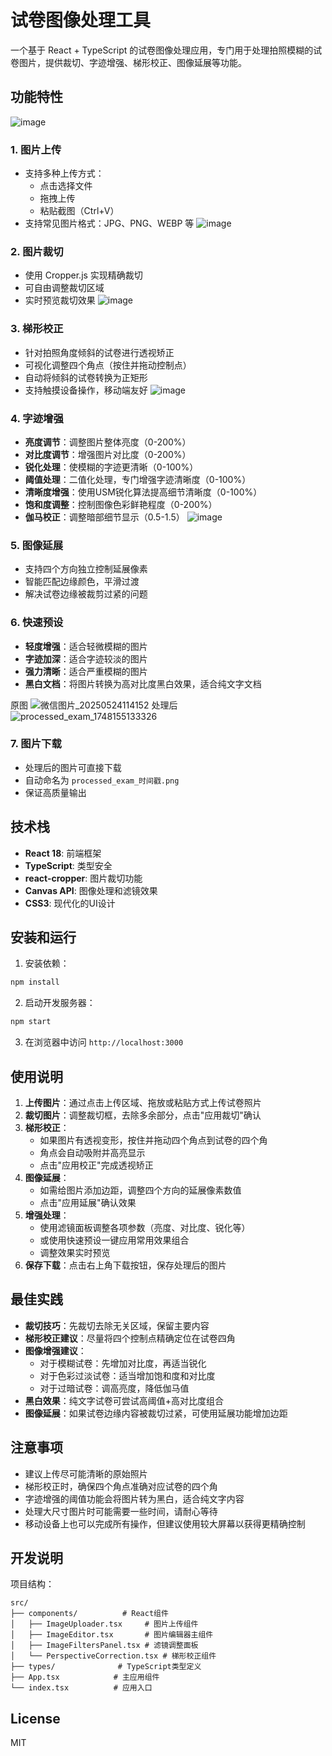 # 试卷图像处理工具

一个基于 React + TypeScript 的试卷图像处理应用，专门用于处理拍照模糊的试卷图片，提供裁切、字迹增强、梯形校正、图像延展等功能。

## 功能特性
![image](https://github.com/user-attachments/assets/5fc45eef-77d4-4ee8-8613-171a4bd4e95d)

### 1. 图片上传
- 支持多种上传方式：
  - 点击选择文件
  - 拖拽上传
  - 粘贴截图（Ctrl+V）
- 支持常见图片格式：JPG、PNG、WEBP 等
![image](https://github.com/user-attachments/assets/05908c80-c79b-4f8c-b8e5-ff7db09ce8f6)

### 2. 图片裁切
- 使用 Cropper.js 实现精确裁切
- 可自由调整裁切区域
- 实时预览裁切效果
![image](https://github.com/user-attachments/assets/39b7bf11-517b-428d-b53c-9abcb5266e67)

### 3. 梯形校正
- 针对拍照角度倾斜的试卷进行透视矫正
- 可视化调整四个角点（按住并拖动控制点）
- 自动将倾斜的试卷转换为正矩形
- 支持触摸设备操作，移动端友好
![image](https://github.com/user-attachments/assets/6c7d6ce7-3e3c-4108-9c7b-6b4845e8bb8c)

### 4. 字迹增强
- **亮度调节**：调整图片整体亮度（0-200%）
- **对比度调节**：增强图片对比度（0-200%）
- **锐化处理**：使模糊的字迹更清晰（0-100%）
- **阈值处理**：二值化处理，专门增强字迹清晰度（0-100%）
- **清晰度增强**：使用USM锐化算法提高细节清晰度（0-100%）
- **饱和度调整**：控制图像色彩鲜艳程度（0-200%）
- **伽马校正**：调整暗部细节显示（0.5-1.5）
![image](https://github.com/user-attachments/assets/67a3276e-fa02-4da7-9488-f1fbec871685)

### 5. 图像延展
- 支持四个方向独立控制延展像素
- 智能匹配边缘颜色，平滑过渡
- 解决试卷边缘被裁剪过紧的问题

### 6. 快速预设
- **轻度增强**：适合轻微模糊的图片
- **字迹加深**：适合字迹较淡的图片
- **强力清晰**：适合严重模糊的图片
- **黑白文档**：将图片转换为高对比度黑白效果，适合纯文字文档

 原图
![微信图片_20250524114152](https://github.com/user-attachments/assets/e9e0a88b-e4e8-4183-b461-d57f809b2876)
处理后
![processed_exam_1748155133326](https://github.com/user-attachments/assets/6bba3143-a5eb-44fa-a5a0-a53053e8e195)

### 7. 图片下载
- 处理后的图片可直接下载
- 自动命名为 `processed_exam_时间戳.png`
- 保证高质量输出

## 技术栈

- **React 18**: 前端框架
- **TypeScript**: 类型安全
- **react-cropper**: 图片裁切功能
- **Canvas API**: 图像处理和滤镜效果
- **CSS3**: 现代化的UI设计

## 安装和运行

1. 安装依赖：
```bash
npm install
```

2. 启动开发服务器：
```bash
npm start
```

3. 在浏览器中访问 `http://localhost:3000`

## 使用说明

1. **上传图片**：通过点击上传区域、拖放或粘贴方式上传试卷照片
2. **裁切图片**：调整裁切框，去除多余部分，点击"应用裁切"确认
3. **梯形校正**：
   - 如果图片有透视变形，按住并拖动四个角点到试卷的四个角
   - 角点会自动吸附并高亮显示
   - 点击"应用校正"完成透视矫正
4. **图像延展**：
   - 如需给图片添加边距，调整四个方向的延展像素数值
   - 点击"应用延展"确认效果
5. **增强处理**：
   - 使用滤镜面板调整各项参数（亮度、对比度、锐化等）
   - 或使用快速预设一键应用常用效果组合
   - 调整效果实时预览
6. **保存下载**：点击右上角下载按钮，保存处理后的图片

## 最佳实践

- **裁切技巧**：先裁切去除无关区域，保留主要内容
- **梯形校正建议**：尽量将四个控制点精确定位在试卷四角
- **图像增强建议**：
  - 对于模糊试卷：先增加对比度，再适当锐化
  - 对于色彩过淡试卷：适当增加饱和度和对比度
  - 对于过暗试卷：调高亮度，降低伽马值
- **黑白效果**：纯文字试卷可尝试高阈值+高对比度组合
- **图像延展**：如果试卷边缘内容被裁切过紧，可使用延展功能增加边距

## 注意事项

- 建议上传尽可能清晰的原始照片
- 梯形校正时，确保四个角点准确对应试卷的四个角
- 字迹增强的阈值功能会将图片转为黑白，适合纯文字内容
- 处理大尺寸图片时可能需要一些时间，请耐心等待
- 移动设备上也可以完成所有操作，但建议使用较大屏幕以获得更精确控制

## 开发说明

项目结构：
```
src/
├── components/          # React组件
│   ├── ImageUploader.tsx     # 图片上传组件
│   ├── ImageEditor.tsx       # 图片编辑器主组件
│   ├── ImageFiltersPanel.tsx # 滤镜调整面板
│   └── PerspectiveCorrection.tsx # 梯形校正组件
├── types/              # TypeScript类型定义
├── App.tsx            # 主应用组件
└── index.tsx          # 应用入口
```

## License

MIT 
